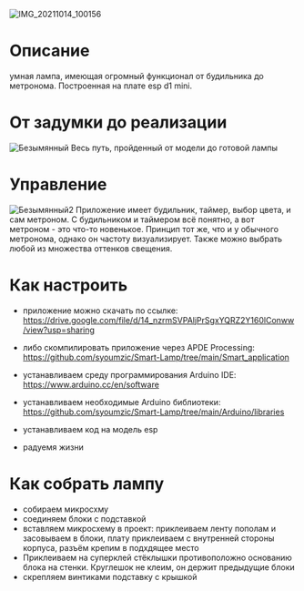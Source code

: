 ![IMG_20211014_100156](https://user-images.githubusercontent.com/90949957/137287510-02732b58-8f29-40ad-aca5-662db29d0df6.jpg)

# Описание
умная лампа, имеющая огромный функционал от будильника до метронома. Построенная на плате esp d1 mini.

# От задумки до реализации
![Безымянный](https://user-images.githubusercontent.com/90949957/136684800-0f02a4ac-8446-4dad-872c-2654ca8ed99e.jpg)
Весь путь, пройденный от модели до готовой лампы

# Управление
![Безымянный2](https://user-images.githubusercontent.com/90949957/136666266-ea8d572b-7c4b-4195-8015-abde81c3038c.jpg)
Приложение имеет будильник, таймер, выбор цвета, и сам метроном. С будильником и таймером всё понятно, а вот метроном - это что-то новенькое. Принцип тот же, что и у обычного метронома, однако он частоту визуализирует. Также можно выбрать любой из множества оттенков свещения.

# Как настроить
* приложение можно скачать по ссылке: https://drive.google.com/file/d/14_nzrmSVPAljPrSgxYQRZ2Y160lConww/view?usp=sharing
* либо скомпилировать приложение через APDE Processing: https://github.com/syoumzic/Smart-Lamp/tree/main/Smart_application

* устанавливаем среду программирования Arduino IDE: https://www.arduino.cc/en/software
* устанавливаем необходимые Arduino библиотеки: https://github.com/syoumzic/Smart-Lamp/tree/main/Arduino/libraries

* устанавливаем код на модель esp
* радуемя жизни

# Как собрать лампу
* собираем микросхму
* соединяем блоки с подставкой
* вставляем микросхему в проект: приклеиваем ленту пополам и засовываем в блоки, плату приклеиваем с внутренней стороны корпуса, разъём крепим в подхдящее место
* Приклеиваем на суперклей стёклышки противоположно основанию блока на стенки. Круглешок не клеим, он держит предыдущие блоки
* скрепляем винтиками подставку с крышкой
